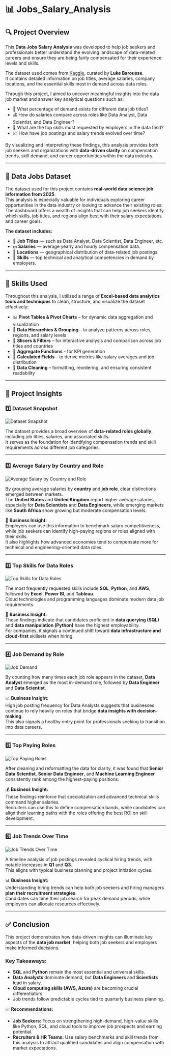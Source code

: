 # 📊 Jobs_Salary_Analysis

## 🔍 Project Overview

This **Data Jobs Salary Analysis** was developed to help job seekers and professionals better understand the evolving landscape of data-related careers and ensure they are being fairly compensated for their experience levels and skills.

The dataset used comes from [Kaggle](https://www.kaggle.com/datasets/lukebarousse/data-analyst-job-postings-google-search/data), curated by **Luke Barousse**.  
It contains detailed information on job titles, average salaries, company locations, and the essential skills most in demand across data roles.

Through this project, I aimed to uncover meaningful insights into the data job market and answer key analytical questions such as:

- 💼 What percentage of demand exists for different data job titles?  
- 💰 How do salaries compare across roles like Data Analyst, Data Scientist, and Data Engineer?  
- 🧠 What are the top skills most requested by employers in the data field?  
- 📈 How have job postings and salary trends evolved over time?

By visualizing and interpreting these findings, this analysis provides both job seekers and organizations with **data-driven clarity** on compensation trends, skill demand, and career opportunities within the data industry.

---

## 📂 Data Jobs Dataset

The dataset used for this project contains **real-world data science job information from 2025**.  
This analysis is especially valuable for individuals exploring career opportunities in the data industry or looking to advance their existing roles.  
The dashboard offers a wealth of insights that can help job seekers identify which skills, job titles, and regions align best with their salary expectations and career goals.

**The dataset includes:**

- 🏢 **Job Titles** — such as Data Analyst, Data Scientist, Data Engineer, etc.  
- 💵 **Salaries** — average yearly and hourly compensation data.  
- 📍 **Locations** — geographical distribution of data-related job postings.  
- 🧠 **Skills** — top technical and analytical competencies in demand by employers.

---

## 🧰 Skills Used

Throughout this analysis, I utilized a range of **Excel-based data analytics tools and techniques** to clean, structure, and visualize the dataset effectively:

- 📊 **Pivot Tables & Pivot Charts** – for dynamic data aggregation and visualization  
- 🧩 **Data Hierarchies & Grouping** – to analyze patterns across roles, regions, and salary levels  
- 🎯 **Slicers & Filters** – for interactive analysis and comparison across job titles and countries   
- 🔢 **Aggregate Functions** - for KPI generation  
- 🧮 **Calculated Fields** – to derive metrics like salary averages and job distribution  
- 🧹 **Data Cleaning** – formatting, reordering, and ensuring consistent readability

---

## 📸 Project Insights

### 1️⃣ Dataset Snapshot
![Dataset Snapshot](assets/1_data.png)

The dataset provides a broad overview of **data-related roles globally**, including job titles, salaries, and associated skills.  
It serves as the foundation for identifying compensation trends and skill requirements across different job categories.


---

### 2️⃣ Average Salary by Country and Role
![Average Salary by Country and Role](assets/2_avg_country_salary.png)

By grouping average salaries by **country** and **job role**, clear distinctions emerged between markets.  
The **United States** and **United Kingdom** report higher average salaries, especially for **Data Scientists** and **Data Engineers**, while emerging markets like **South Africa** show growing but moderate compensation levels.

💼 **Business Insight:**  
Employers can use this information to benchmark salary competitiveness, while job seekers can identify high-paying regions or roles aligned with their skills.  
It also highlights how advanced economies tend to compensate more for technical and engineering-oriented data roles.

---

### 3️⃣ Top Skills for Data Roles
![Top Skills for Data Roles](assets/3_top_data_skills.png)

The most frequently requested skills include **SQL**, **Python**, and **AWS**, followed by **Excel**, **Power BI**, and **Tableau**.  
Cloud technologies and programming languages dominate modern data job requirements.

🧠 **Business Insight:**  
These findings indicate that candidates proficient in **data querying (SQL)** and **data manipulation (Python)** have the highest employability.  
For companies, it signals a continued shift toward **data infrastructure and cloud-first** skillsets when hiring.

---

### 4️⃣ Job Demand by Role
![Job Demand](assets/4_roles_in_demand.gif)

By counting how many times each job role appears in the dataset, **Data Analyst** emerged as the most in-demand role, followed by **Data Engineer** and **Data Scientist**.

📈 **Business Insight:**  
High job posting frequency for Data Analysts suggests that businesses continue to rely heavily on roles that bridge **data insights with decision-making**.  
This also signals a healthy entry point for professionals seeking to transition into data careers.

---

### 5️⃣ Top Paying Roles
![Top Paying Roles](assets/5_top_paying_roles.png)

After cleaning and reformatting the data for clarity, it was found that **Senior Data Scientist**, **Senior Data Engineer**, and **Machine Learning Engineer** consistently rank among the highest-paying positions.

💰 **Business Insight:**  
These findings reinforce that specialization and advanced technical skills command higher salaries.  
Recruiters can use this to define compensation bands, while candidates can align their learning paths with the roles offering the best ROI on skill development.

---

### 6️⃣ Job Trends Over Time
![Job Trends Over Time](assets/6_job_trends.png)

A timeline analysis of job postings revealed cyclical hiring trends, with notable increases in **Q1** and **Q3**.  
This aligns with typical business planning and project initiation cycles.

📊 **Business Insight:**  
Understanding hiring trends can help both job seekers and hiring managers **plan their recruitment strategies**.  
Candidates can time their job search for peak demand periods, while employers can allocate resources effectively.

---

## ✅ Conclusion

This project demonstrates how data-driven insights can illuminate key aspects of the **data job market**, helping both job seekers and employers make informed decisions.

### Key Takeaways:
- **SQL** and **Python** remain the most essential and universal skills.  
- **Data Analysts** dominate demand, but **Data Engineers** and **Scientists** lead in salary.  
- **Cloud computing skills (AWS, Azure)** are becoming crucial differentiators.  
- Job trends follow predictable cycles tied to quarterly business planning.

📈 **Recommendations:**
- **Job Seekers:** Focus on strengthening high-demand, high-value skills like Python, SQL, and cloud tools to improve job prospects and earning potential.  
- **Recruiters & HR Teams:** Use salary benchmarks and skill trends from this analysis to attract qualified candidates and align compensation with market expectations.
